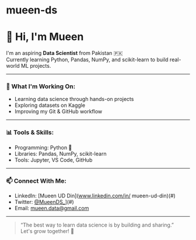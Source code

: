 # mueen-ds
# 👋 Hi, I'm Mueen

I'm an aspiring **Data Scientist** from Pakistan 🇵🇰  
Currently learning Python, Pandas, NumPy, and scikit-learn to build real-world ML projects.

---

### 🚀 What I'm Working On:
- Learning data science through hands-on projects
- Exploring datasets on Kaggle
- Improving my Git & GitHub workflow

---

### 📊 Tools & Skills:
- Programming: Python 🐍
- Libraries: Pandas, NumPy, scikit-learn
- Tools: Jupyter, VS Code, GitHub

---

### 📫 Connect With Me:
- LinkedIn: [Mueen UD Din](www.linkedin.com/in/
mueen-ud-din)(#)
- Twitter: [@MueenDS_](https://x.com/MueenDS_)](#)
- Email: mueen.data@gmail.com

---

> “The best way to learn data science is by building and sharing.”  
Let's grow together! 🤝
